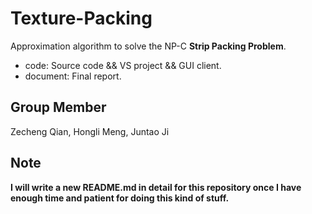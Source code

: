 # Texture-Packing

Approximation algorithm to solve the NP-C **Strip Packing Problem**.

+   code: Source code && VS project && GUI client.
+   document: Final report.



## Group Member

Zecheng Qian, Hongli Meng, Juntao Ji


## Note
**I will write a new README.md in detail for this repository once I have enough time and patient for doing this kind of stuff.**
